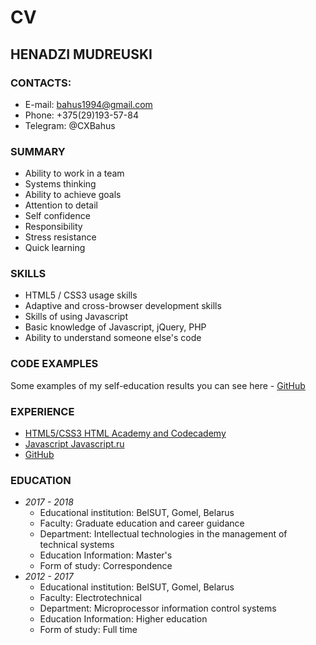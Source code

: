 # CV

## HENADZI MUDREUSKI

### CONTACTS:
* E-mail: bahus1994@gmail.com
* Phone: +375(29)193-57-84
* Telegram: @CXBahus

### SUMMARY 
* Ability to work in a team
* Systems thinking
* Ability to achieve goals
* Attention to detail
* Self confidence
* Responsibility
* Stress resistance
* Quick learning

### SKILLS
* HTML5 / CSS3 usage skills
* Adaptive and cross-browser development skills
* Skills of using Javascript
* Basic knowledge of Javascript, jQuery, PHP
* Ability to understand someone else's code

### CODE EXAMPLES
Some examples of my self-education results you can see here - [GitHub](https://github.com/Mudreuski)

### EXPERIENCE
* [HTML5/CSS3 HTML Academy and Codecademy](https://htmlacademy.ru/profile/id187775)
* [Javascript Javascript.ru](https://www.codecademy.com/users/Mudreuski/achievements)
* [GitHub](https://github.com/Mudreuski)

### EDUCATION 
* *2017 - 2018*     
    * Educational institution: BelSUT, Gomel, Belarus
    * Faculty: Graduate education and career guidance
    * Department: Intellectual technologies in the management of technical systems
    * Education Information: Master's
    * Form of study: Correspondence
* *2012 - 2017* 
    * Educational institution: BelSUT, Gomel, Belarus
    * Faculty: Electrotechnical
    * Department: Microprocessor information control systems
    * Education Information: Higher education
    * Form of study: Full time
